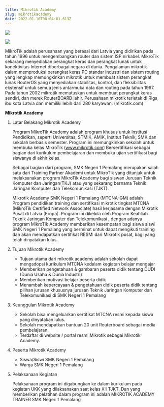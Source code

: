 ```yaml
---
title: Mikrotik Academy
slug: mikrotikacademy
date: 2022-01-10T08:04:01.613Z
---
```

![](https://mikrotik.com/img/mtv2/newlogo.svg)

![](https://res.cloudinary.com/smkn1pml/image/upload/v1661837221/mikacademy_tc82hu.png)

MikroTik adalah perusahaan yang berasal dari Latvia yang didirikan pada tahun 1996 untuk mengembangkan router dan sistem ISP nirkabel. MikroTik sekarang menyediakan perangkat keras dan perangkat lunak untuk konektivitas Internet diberbagai negara di dunia. Pengalaman mikrotik dalam memproduksi perangkat keras PC standar industri dan sistem routing yang lengkap memungkinkan mikrotik untuk membuat sistem perangkat lunak RouterOS yang menyediakan stabilitas, kontrol, dan fleksibilitas ekstensif untuk semua jenis antarmuka data dan routing pada tahun 1997. Pada tahun 2002 mikrotik memutuskan untuk membuat perangkat keras sendiri, dan merek RouterBOARD lahir. Perusahaan mikrotik terletak di Riga, ibu kota Latvia dan memiliki lebih dari 280 karyawan. (mikrotik.com)

**Mikrotik Academy**

1. Latar Belakang Mikrotik Academy

   Program MikroTik Academy adalah program khusus untuk Institusi Pendidikan, seperti Universitas, STMIK, AMIK, Institut Teknik, SMK dan sekolah berbasis semester. Program ini memungkinkan sekolah untuk membuka kelas MikroTik (www.mikrotik.com) Bersertifikasi sebagai bagian dari kurikulum pembelajaran dan membuka ujian sertifikasi bagi siswanya di akhir kelas.

   Sebagai bagian dari program, SMK Negeri 1 Pemalang merupakan salah satu dari Training Partner Akademi untuk MikroTik yang ditunjuk untuk melaksanakan program MikroTik Academy bagi siswan Jurusan Teknik Komputer dan Jaringan(TKJ) atau yang sekarang bernama Teknik Jaringan Komputer dan Telekomunikasi (TJKT).

   Mikrotik Academy SMK Negeri 1 Pemalang (MTCNA-GM) adalah Program pendidikan training dan sertifikasi mikrotik tingkat MTCNA (MikroTik Certified Network Associate) hasil kerjasama dengan Mikrotik Pusat di Latvia (Eropa). Program ini dikelola oleh Program Keahliah Teknik Jaringan Komputer dan Telekomunikasi , dengan adanya program MikroTik Academy memberikan kesempatan bagi siswa siswi SMK Negeri 1 Pemalang yang berminat untuk dapat mengikuti training dan akan mendapatkan sertifikat RESMI dari Mikrotik pusat, bagi yang telah dinyatakan lulus.
2. Tujuan Mikrotik Academy

   * Tujuan utama dari mikrotik academy adalah sekolah dapat mengadopsi kurikulum MTCNA kedalam kegiatan belajar mengajar
   * Memberikan pengetahuan & gambaran peserta didik tentang DUDI (Dunia Usaha & Dunia Industri)
   * Memberikan motivasi belajar peserta didik
   * Menambah kepercayaan & pengetahuan didik peserta didik tentang pilihan jurusan khususnya jurusan Teknik Jaringan Komputer dan Telekomunikasi di SMK Negeri 1 Pemalang
3. Keunggulan Mikrotik Academy

   * Sekolah bisa mengeluarkan sertifikat MTCNA resmi kepada siswa yang dinyatakan lulus.
   * Sekolah mendapatkan bantuan 20 unit Routerboard sebagai media pembelajaran.
   * Terdaftar di website / portal resmi Mikrotik sebagai Mikrotik Academy.
4. Peserta Mikrotik Academy

   * Siswa/Siswi SMK Negeri 1 Pemalang
   * Warga SMK Negeri 1 Pemalang
5. Pelaksanaan Kegiatan

   Pelaksanaan program ini digabungkan ke dalam kurikulum pada kegiatan UKK yang dilaksanakan saat kelas XII TJKT. Dan yang memberikan pelatihan dalam program ini adalah MIKROTIK ACADEMY TRAINER SMK Negeri 1 Pemalang
